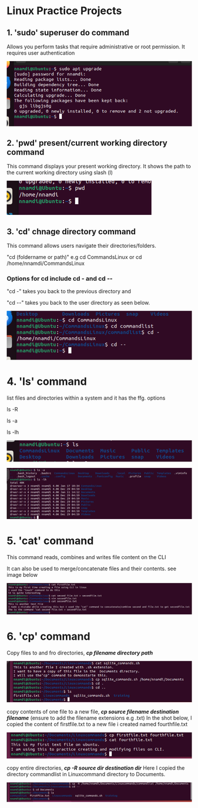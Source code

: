 # Linux Practice Projects

## 1. 'sudo' superuser do command
Allows you perform tasks that require administrative or root permission.
It requires user authentication

![Alt text](<Images/Screenshot 2024-01-15 165617.png>)



## 2. 'pwd' present/current working directory command
This command displays your present working directory. It shows the path to the current working directory using slash (l)

![Alt text](<Images/Screenshot 2024-01-15 173841.png>)



## 3. 'cd' chnage directory command
This command allows users navigate their directories/folders. 

"cd (foldername or path)" e.g cd CommandsLinux or cd /home/nnamdi/CommandsLinux

### Options for cd include cd - and cd --
"cd -" takes you back to the previous directory and 

"cd --" takes you back to the user directory as seen below.

![Alt text](<Images/Screenshot 2024-01-17 105136.png>)



# 4. 'ls' command
list files and directories within a system and it has the ffg. options

ls -R

ls -a

ls -lh

![Alt text](<Images/Screenshot 2024-01-17 114752.png>)

![Alt text](<Images/Screenshot 2024-01-17 115046.png>)



# 5. 'cat' command
This command reads, combines and writes file content on the CLI

It can also be used to merge/concatenate files and their contents. see image below

![Alt text](<Images/Screenshot 2024-01-17 132434.png>)



# 6. 'cp' command
Copy files to and fro directories, ***cp filename directory path***

![Alt text](<cp filestodir.png>)

copy contents of one file to a new file, ***cp source filename destination filename*** (ensure to add the filename extensions e.g .txt) In the shot below, I copied the content of firstfile.txt to a new file i created named fourthfile.txt

![Alt text](<Images/cp filecontent.png>)

copy entire directories, ***cp -R source dir destination dir***
Here I copied the directory commandlist in Linuxcommand directory to Documents.

![Alt text](<cp entiredir.png>)


